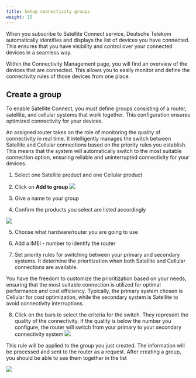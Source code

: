 ```yaml
---
title: Setup connectivity groups
weight: 15
---
```

When you subscribe to Satellite Connect service, Deutsche Telekom automatically identifies and displays the list of devices you have connected. This ensures that you have visibility and control over your connected devices in a seamless way.

Within the Connectivity Management page, you will find an overview of the devices that are connected. This allows you to easily monitor and define the connectivity rules of those devices from one place. 


## Create a group

To enable Satellite Connect, you must define groups consisting of a router, satellite, and cellular systems that work together. This configuration ensures optimized connectivity for your devices. 

An assigned router takes on the role of monitoring the quality of connectivity in real time. It intelligently manages the switch between Satellite and Cellular connections based on the priority rules you establish. This means that the system will automatically switch to the most suitable connection option, ensuring reliable and uninterrupted connectivity for your devices. 


1. Select one Satellite product and one Cellular product
2. Click on **Add to group**
![](https://paper-attachments.dropboxusercontent.com/s_3136EBE76470D77BB6CF5E1EC61BD385B97B62A7BD61B8B8671332E0968C48AF_1687182942254_Screenshot+2023-06-19+at+15.33.55.png)

3. Give a name to your group
4. Confirm the products you select are listed accordingly


![](https://paper-attachments.dropboxusercontent.com/s_3136EBE76470D77BB6CF5E1EC61BD385B97B62A7BD61B8B8671332E0968C48AF_1687181171768_Screenshot+2023-06-19+at+14.20.45.png)



5. Choose what hardware/router you are going to use
6. Add a IMEI - number to identify the router


7. Set priority rules for switching between your primary and secondary systems. It determine the prioritization when both Satellite and Cellular connections are available. 

You have the freedom to customize the prioritization based on your needs, ensuring that the most suitable connection is utilized for optimal performance and cost efficiency. Typically, the primary system chosen is Cellular for cost optimization, while the secondary system is Satellite to avoid connectivity interruptions. 


8. Click on the bars to select the criteria for the switch. They represent the quality of the connectivity. If the quality is below the number you configure, the router will switch from your primary to your secondary connectivity system 
![](https://paper-attachments.dropboxusercontent.com/s_3136EBE76470D77BB6CF5E1EC61BD385B97B62A7BD61B8B8671332E0968C48AF_1687181171734_Screenshot+2023-06-19+at+14.33.40.png)


This rule will be applied to the group you just created. The information will be processed and sent to the router as a request.
After creating a group, you should be able to see them together in the list


![](https://paper-attachments.dropboxusercontent.com/s_3136EBE76470D77BB6CF5E1EC61BD385B97B62A7BD61B8B8671332E0968C48AF_1687181171578_Screenshot+2023-06-19+at+14.40.03.png)





